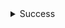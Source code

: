 <details>
	<summary class="collapsable-header">
	Success
	</summary>
<DemoContainer>
	<MButton label="Success" severity="success" />
	<MButton label="Success" variant="text" severity="success" />
	<MButton label="Success" variant="outlined" severity="success" />
	<MButton label="Success" severity="success" rounded />
	<MButton label="Success" variant="text" severity="success" rounded />
	<MButton label="Success" variant="outlined" severity="success" rounded />
</DemoContainer>

::: code-group

```vue [Composition API]
<template>
	<MButton label="Success" severity="success" />
	<MButton label="Success" variant="text" severity="success" />
	<MButton label="Success" variant="outlined" severity="success" />
	<MButton label="Success" severity="success" rounded />
	<MButton label="Success" variant="text" severity="success" rounded />
	<MButton label="Success" variant="outlined" severity="success" rounded />
</template>

<script setup>
import { MButton } from "matarito-vue";
</script>
```

```vue [Options API]
<template>
	<MButton label="Success" severity="success" />
	<MButton label="Success" variant="text" severity="success" />
	<MButton label="Success" variant="outlined" severity="success" />
	<MButton label="Success" severity="success" rounded />
	<MButton label="Success" variant="text" severity="success" rounded />
	<MButton label="Success" variant="outlined" severity="success" rounded />
</template>

<script>
import { MButton } from "matarito-vue";
export default {
	components: { MButton }
};
</script>
```

:::

</details>
